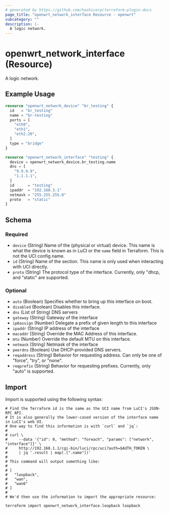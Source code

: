 ```yaml
---
# generated by https://github.com/hashicorp/terraform-plugin-docs
page_title: "openwrt_network_interface Resource - openwrt"
subcategory: ""
description: |-
  A logic network.
---
```


# openwrt_network_interface (Resource)

A logic network.

## Example Usage

```terraform
resource "openwrt_network_device" "br_testing" {
  id   = "br_testing"
  name = "br-testing"
  ports = [
    "eth0",
    "eth1",
    "eth2.20",
  ]
  type = "bridge"
}

resource "openwrt_network_interface" "testing" {
  device = openwrt_network_device.br_testing.name
  dns = [
    "9.9.9.9",
    "1.1.1.1",
  ]
  id      = "testing"
  ipaddr  = "192.168.3.1"
  netmask = "255.255.255.0"
  proto   = "static"
}
```

<!-- schema generated by tfplugindocs -->
## Schema

### Required

- `device` (String) Name of the (physical or virtual) device. This name is what the device is known as in LuCI or the `name` field in Terraform. This is not the UCI config name.
- `id` (String) Name of the section. This name is only used when interacting with UCI directly.
- `proto` (String) The protocol type of the interface. Currently, only "dhcp, and "static" are supported.

### Optional

- `auto` (Boolean) Specifies whether to bring up this interface on boot.
- `disabled` (Boolean) Disables this interface.
- `dns` (List of String) DNS servers
- `gateway` (String) Gateway of the interface
- `ip6assign` (Number) Delegate a prefix of given length to this interface
- `ipaddr` (String) IP address of the interface
- `macaddr` (String) Override the MAC Address of this interface.
- `mtu` (Number) Override the default MTU on this interface.
- `netmask` (String) Netmask of the interface
- `peerdns` (Boolean) Use DHCP-provided DNS servers.
- `reqaddress` (String) Behavior for requesting address. Can only be one of "force", "try", or "none".
- `reqprefix` (String) Behavior for requesting prefixes. Currently, only "auto" is supported.

## Import

Import is supported using the following syntax:

```shell
# Find the Terraform id is the same as the UCI name from LuCI's JSON-RPC API.
# It is also generally the lower-cased version of the interface name in LuCI's web UI.
# One way to find this information is with `curl` and `jq`:
#
# curl \
#     --data '{"id": 0, "method": "foreach", "params": ["network", "interface"]}' \
#     http://192.168.1.1/cgi-bin/luci/rpc/uci?auth=$AUTH_TOKEN \
#     | jq '.result | map(.[".name"])'
#
# This command will output something like:
#
# [
#   "loopback",
#   "wan",
#   "wan6"
# ]
#
# We'd then use the information to import the appropriate resource:

terraform import openwrt_network_interface.loopback loopback
```
